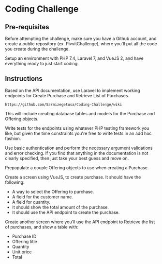 # Coding Challenge

## Pre-requisites

Before attempting the challenge, make sure you have a Github account, and create a public repository (ex. PivvitChallenge), where you'll put all the code you create during the challenge.

Setup an environment with PHP 7.4, Laravel 7, and VueJS 2, and have everything ready to just start coding.

## Instructions

Based on the API documentation, use Laravel to implement working endpoints for Create Purchase and Retrieve List of Purchases.

    https://github.com/Sarmizegetusa/Coding-Challenge/wiki

This will include creating database tables and models for the Purchase and Offering objects.

Write tests for the endpoints using whatever PHP testing framework you like, but given the time constraints you're free to write tests in an add hoc fashion.

Use basic authentication and perform the necessary argument validations and error checking. If you find that anything in the documentation is not clearly specified, then just take your best guess and move on.

Prepopulate a couple Offering objects to use when creating a Purchase.

Create a screen using VueJS, to create purchase. It should have the following:

* A way to select the Offering to purchase.
* A field for the customer name.
* A field for quantity.
* It should show the total amount of the purchase.
* It should use the API endpoint to create the purchase.

Create another screen where you'll use the API endpoint to Retrieve the list of purchases, and show a table with:

* Purchase ID
* Offering title
* Quantity
* Unit price
* Total
